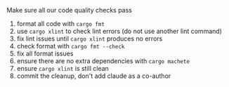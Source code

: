 Make sure all our code quality checks pass
1. format all code with `cargo fmt`
2. use `cargo xlint` to check lint errors (do not use another lint command)
3. fix lint issues until `cargo xlint` produces no errors
4. check format with `cargo fmt --check`
5. fix all format issues
6. ensure there are no extra dependencies with `cargo machete`
7. ensure `cargo xlint` is still clean
8. commit the cleanup, don't add claude as a co-author
